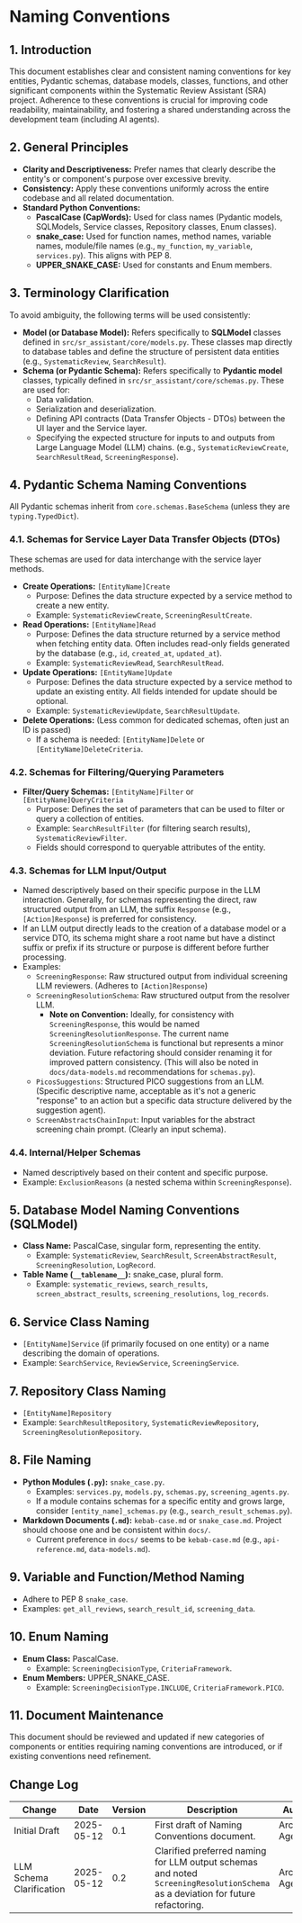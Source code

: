 # Naming Conventions

## 1. Introduction

This document establishes clear and consistent naming conventions for key entities, Pydantic schemas, database models, classes, functions, and other significant components within the Systematic Review Assistant (SRA) project. Adherence to these conventions is crucial for improving code readability, maintainability, and fostering a shared understanding across the development team (including AI agents).

## 2. General Principles

-   **Clarity and Descriptiveness:** Prefer names that clearly describe the entity's or component's purpose over excessive brevity.
-   **Consistency:** Apply these conventions uniformly across the entire codebase and all related documentation.
-   **Standard Python Conventions:**
    -   **PascalCase (CapWords):** Used for class names (Pydantic models, SQLModels, Service classes, Repository classes, Enum classes).
    -   **snake_case:** Used for function names, method names, variable names, module/file names (e.g., `my_function`, `my_variable`, `services.py`). This aligns with PEP 8.
    -   **UPPER_SNAKE_CASE:** Used for constants and Enum members.

## 3. Terminology Clarification

To avoid ambiguity, the following terms will be used consistently:

-   **Model (or Database Model):** Refers specifically to **SQLModel** classes defined in `src/sr_assistant/core/models.py`. These classes map directly to database tables and define the structure of persistent data entities (e.g., `SystematicReview`, `SearchResult`).
-   **Schema (or Pydantic Schema):** Refers specifically to **Pydantic model** classes, typically defined in `src/sr_assistant/core/schemas.py`. These are used for:
    -   Data validation.
    -   Serialization and deserialization.
    -   Defining API contracts (Data Transfer Objects - DTOs) between the UI layer and the Service layer.
    -   Specifying the expected structure for inputs to and outputs from Large Language Model (LLM) chains.
    (e.g., `SystematicReviewCreate`, `SearchResultRead`, `ScreeningResponse`).

## 4. Pydantic Schema Naming Conventions

All Pydantic schemas inherit from `core.schemas.BaseSchema` (unless they are `typing.TypedDict`).

### 4.1. Schemas for Service Layer Data Transfer Objects (DTOs)

These schemas are used for data interchange with the service layer methods.

-   **Create Operations:** `[EntityName]Create`
    -   Purpose: Defines the data structure expected by a service method to create a new entity.
    -   Example: `SystematicReviewCreate`, `ScreeningResultCreate`.
-   **Read Operations:** `[EntityName]Read`
    -   Purpose: Defines the data structure returned by a service method when fetching entity data. Often includes read-only fields generated by the database (e.g., `id`, `created_at`, `updated_at`).
    -   Example: `SystematicReviewRead`, `SearchResultRead`.
-   **Update Operations:** `[EntityName]Update`
    -   Purpose: Defines the data structure expected by a service method to update an existing entity. All fields intended for update should be optional.
    -   Example: `SystematicReviewUpdate`, `SearchResultUpdate`.
-   **Delete Operations:** (Less common for dedicated schemas, often just an ID is passed)
    -   If a schema is needed: `[EntityName]Delete` or `[EntityName]DeleteCriteria`.

### 4.2. Schemas for Filtering/Querying Parameters

-   **Filter/Query Schemas:** `[EntityName]Filter` or `[EntityName]QueryCriteria`
    -   Purpose: Defines the set of parameters that can be used to filter or query a collection of entities.
    -   Example: `SearchResultFilter` (for filtering search results), `SystematicReviewFilter`.
    -   Fields should correspond to queryable attributes of the entity.

### 4.3. Schemas for LLM Input/Output

-   Named descriptively based on their specific purpose in the LLM interaction. Generally, for schemas representing the direct, raw structured output from an LLM, the suffix `Response` (e.g., `[Action]Response`) is preferred for consistency.
-   If an LLM output directly leads to the creation of a database model or a service DTO, its schema might share a root name but have a distinct suffix or prefix if its structure or purpose is different before further processing.
-   Examples:
    -   `ScreeningResponse`: Raw structured output from individual screening LLM reviewers. (Adheres to `[Action]Response`)
    -   `ScreeningResolutionSchema`: Raw structured output from the resolver LLM. 
        -   **Note on Convention:** Ideally, for consistency with `ScreeningResponse`, this would be named `ScreeningResolutionResponse`. The current name `ScreeningResolutionSchema` is functional but represents a minor deviation. Future refactoring should consider renaming it for improved pattern consistency. (This will also be noted in `docs/data-models.md` recommendations for `schemas.py`).
    -   `PicosSuggestions`: Structured PICO suggestions from an LLM. (Specific descriptive name, acceptable as it's not a generic "response" to an action but a specific data structure delivered by the suggestion agent).
    -   `ScreenAbstractsChainInput`: Input variables for the abstract screening chain prompt. (Clearly an input schema).

### 4.4. Internal/Helper Schemas

-   Named descriptively based on their content and specific purpose.
-   Example: `ExclusionReasons` (a nested schema within `ScreeningResponse`).

## 5. Database Model Naming Conventions (SQLModel)

-   **Class Name:** PascalCase, singular form, representing the entity.
    -   Example: `SystematicReview`, `SearchResult`, `ScreenAbstractResult`, `ScreeningResolution`, `LogRecord`.
-   **Table Name (`__tablename__`):** snake_case, plural form.
    -   Example: `systematic_reviews`, `search_results`, `screen_abstract_results`, `screening_resolutions`, `log_records`.

## 6. Service Class Naming

-   `[EntityName]Service` (if primarily focused on one entity) or a name describing the domain of operations.
-   Example: `SearchService`, `ReviewService`, `ScreeningService`.

## 7. Repository Class Naming

-   `[EntityName]Repository`
-   Example: `SearchResultRepository`, `SystematicReviewRepository`, `ScreeningResolutionRepository`.

## 8. File Naming

-   **Python Modules (`.py`):** `snake_case.py`.
    -   Examples: `services.py`, `models.py`, `schemas.py`, `screening_agents.py`.
    -   If a module contains schemas for a specific entity and grows large, consider `[entity_name]_schemas.py` (e.g., `search_result_schemas.py`).
-   **Markdown Documents (`.md`):** `kebab-case.md` or `snake_case.md`. Project should choose one and be consistent within `docs/`.
    -   Current preference in `docs/` seems to be `kebab-case.md` (e.g., `api-reference.md`, `data-models.md`).

## 9. Variable and Function/Method Naming

-   Adhere to PEP 8 `snake_case`.
-   Examples: `get_all_reviews`, `search_result_id`, `screening_data`.

## 10. Enum Naming

-   **Enum Class:** PascalCase.
    -   Example: `ScreeningDecisionType`, `CriteriaFramework`.
-   **Enum Members:** UPPER_SNAKE_CASE.
    -   Example: `ScreeningDecisionType.INCLUDE`, `CriteriaFramework.PICO`.

## 11. Document Maintenance

This document should be reviewed and updated if new categories of components or entities requiring naming conventions are introduced, or if existing conventions need refinement.

## Change Log

| Change          | Date       | Version | Description             | Author          |
|-----------------|------------|---------|-------------------------|-----------------|
| Initial Draft   | 2025-05-12 | 0.1     | First draft of Naming Conventions document. | Architect Agent |
| LLM Schema Clarification | 2025-05-12 | 0.2     | Clarified preferred naming for LLM output schemas and noted `ScreeningResolutionSchema` as a deviation for future refactoring. | Architect Agent | 